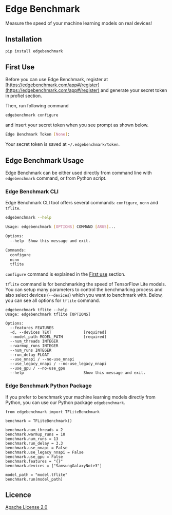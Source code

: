 # Edge Benchmark

Measure the speed of your machine learning models on real devices!

## Installation

```bash
pip install edgebenchmark
```

## First Use

Before you can use Edge Benchmark, register at [https://edgebenchmark.com/app#/register](https://edgebenchmark.com/app#/register) and generate your secret token in profiel section.

Then, run following command

```bash
edgebenchmark configure
```

and insert your secret token when you see prompt as shown below.

```bash
Edge Benchmark Token [None]:
```

Your secret token is saved at `~/.edgebenchmark/token`.

## Edge Benchmark Usage

Edge Benchmark can be either used directly from command line with `edgebenchmark` command, or from Python script.

### Edge Benchmark CLI

Edge Benchmark CLI tool offers several commands: `configure`, `ncnn` and `tflite`.

```bash
edgebenchmark --help
```

```bash
Usage: edgebenchmark [OPTIONS] COMMAND [ARGS]...

Options:
  --help  Show this message and exit.

Commands:
  configure
  ncnn
  tflite
```

`configure` command is explained in the [First use](https://github.com/bisonai/edgebenchmark#first-use) section.

`tflite` command is for benchmarking the speed of TensorFlow Lite models.
You can setup many parameters to control the benchmarking process and also select devices (`--devices`) which you want to benchmark with.
Below, you can see all options for `tflite` command.

```
edgebenchmark tflite --help
Usage: edgebenchmark tflite [OPTIONS]

Options:
  --features FEATURES
  -d, --devices TEXT              [required]
  --model_path MODEL_PATH         [required]
  --num_threads INTEGER
  --warmup_runs INTEGER
  --num_runs INTEGER
  --run_delay FLOAT
  --use_nnapi / --no-use_nnapi
  --use_legacy_nnapi / --no-use_legacy_nnapi
  --use_gpu / --no-use_gpu
  --help                          Show this message and exit.
```

### Edge Benchmark Python Package

If you prefer to benchmark your machine learning models directly from Python, you can use our Python package `edgebenchmark`.

```
from edgebenchmark import TFLiteBenchmark

benchmark = TFLiteBenchmark()

benchmark.num_threads = 2
benchmark.warmup_runs = 10
benchmark.num_runs = 13
benchmark.run_delay = 3.3
benchmark.use_nnapi = False
benchmark.use_legacy_nnapi = False
benchmark.use_gpu = False
benchmark.features = "{}"
benchmark.devices = ["SamsungGalaxyNote3"]

model_path = "model.tflite"
benchmark.run(model_path)
```


## Licence
[Apache License 2.0](https://github.com/bisonai/edgebenchmark/blob/master/LICENSE)
